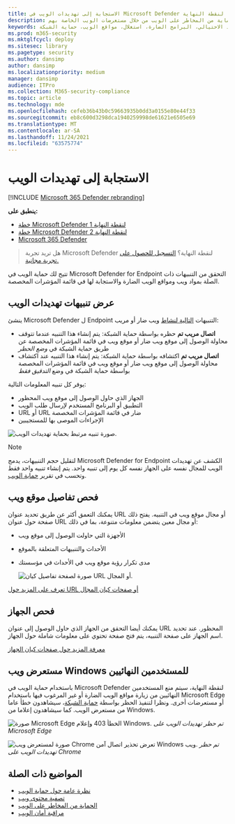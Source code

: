 ```yaml
---
title: الاستجابة إلى تهديدات الويب في Microsoft Defender لنقطة النهاية
description: الاستجابة للتنبيهات المتعلقة بمواد الويب الضارة وغير المرغوب فيها. فهم كيفية إعلام المستخدمين بالحماية من المخاطر على الويب من خلال مستعرضات الويب الخاصة بهم Windows الإعلامات
keywords: حماية الويب، الحماية من المخاطر على الويب، استعراض الويب، التنبيهات، الاستجابة، الأمان، التصيد الاحتيالي، البرامج الضارة، استغلال، مواقع الويب، حماية الشبكة، Edge، Internet Explorer، Chrome، Firefox، مستعرض ويب، الإعلامات، المستخدمون النهائيون، إعلامات Windows، صفحة الحظر،
ms.prod: m365-security
ms.mktglfcycl: deploy
ms.sitesec: library
ms.pagetype: security
ms.author: dansimp
author: dansimp
ms.localizationpriority: medium
manager: dansimp
audience: ITPro
ms.collection: M365-security-compliance
ms.topic: article
ms.technology: mde
ms.openlocfilehash: cefeb36b43b0c59663935b0dd3a0155e80e44f33
ms.sourcegitcommit: eb8c600d3298dca1940259998de61621e6505e69
ms.translationtype: MT
ms.contentlocale: ar-SA
ms.lasthandoff: 11/24/2021
ms.locfileid: "63575774"
---
```

# <a name="respond-to-web-threats"></a>الاستجابة إلى تهديدات الويب

[!INCLUDE [Microsoft 365 Defender rebranding](../../includes/microsoft-defender.md)]

**ينطبق على:**
- [خطة Microsoft Defender لنقطة النهاية 1](https://go.microsoft.com/fwlink/p/?linkid=2154037)
- [خطة Microsoft Defender لنقطة النهاية 2](https://go.microsoft.com/fwlink/p/?linkid=2154037)
- [Microsoft 365 Defender](https://go.microsoft.com/fwlink/?linkid=2118804)

> هل تريد تجربة Microsoft Defender لنقطة النهاية؟ [التسجيل للحصول على تجربة مجانية.](https://signup.microsoft.com/create-account/signup?products=7f379fee-c4f9-4278-b0a1-e4c8c2fcdf7e&ru=https://aka.ms/MDEp2OpenTrial?ocid=docs-wdatp-main-abovefoldlink&rtc=1)

تتيح لك حماية الويب في Microsoft Defender for Endpoint التحقق من التنبيهات ذات الصلة بمواد ويب ومواقع الويب الضارة والاستجابة لها في قائمة المؤشرات المخصصة.

## <a name="view-web-threat-alerts"></a>عرض تنبيهات تهديدات الويب

ينشئ Microsoft Defender ل Endpoint التنبيهات [التالية لنشاط](manage-alerts.md) ويب ضار أو مريب:

- **اتصال مريب تم** حظره بواسطة حماية الشبكة: يتم إنشاء هذا التنبيه عندما تتوقف محاولة الوصول إلى موقع ويب ضار أو موقع ويب في قائمة المؤشرات المخصصة عن  طريق حماية الشبكة في *وضع الحظر*
- **اتصال مريب تم** اكتشافه بواسطة حماية الشبكة: يتم إنشاء هذا التنبيه عند اكتشاف محاولة الوصول إلى موقع ويب ضار أو موقع ويب في قائمة المؤشرات المخصصة بواسطة حماية الشبكة في وضع *التدقيق فقط*

يوفر كل تنبيه المعلومات التالية:

- الجهاز الذي حاول الوصول إلى موقع ويب المحظور
- التطبيق أو البرنامج المستخدم لإرسال طلب الويب
- URL أو URL ضار في قائمة المؤشرات المخصصة
- الإجراءات الموصى بها للمستجيبين

![صورة تنبيه مرتبط بحماية تهديدات الويب.](images/wtp-alert.png)

> [!NOTE]
> لتقليل حجم التنبيهات، يدمج Microsoft Defender for Endpoint الكشف عن تهديدات الويب للمجال نفسه على الجهاز نفسه كل يوم إلى تنبيه واحد. يتم إنشاء تنبيه واحد فقط وتحسب في تقرير [حماية الويب](web-protection-monitoring.md).

## <a name="inspect-website-details"></a>فحص تفاصيل موقع ويب

يمكنك التعمق أكثر عن طريق تحديد عنوان URL أو مجال موقع ويب في التنبيه. يفتح ذلك صفحة حول عنوان URL أو مجال معين يتضمن معلومات متنوعة، بما في ذلك:

- الأجهزة التي حاولت الوصول إلى موقع ويب
- الأحداث والتنبيهات المتعلقة بالموقع
- مدى تكرار رؤية موقع ويب في الأحداث في مؤسستك

    ![صورة لصفحة تفاصيل كيان URL أو المجال.](images/wtp-website-details.png)

[تعرف على المزيد حول URL أو صفحات كيان المجال](investigate-domain.md)

## <a name="inspect-the-device"></a>فحص الجهاز

يمكنك أيضا التحقق من الجهاز الذي حاول الوصول إلى عنوان URL المحظور. عند تحديد اسم الجهاز على صفحة التنبيه، يتم فتح صفحة تحتوي على معلومات شاملة حول الجهاز.

[معرفة المزيد حول صفحات كيان الجهاز](investigate-machines.md)

## <a name="web-browser-and-windows-notifications-for-end-users"></a>مستعرض ويب Windows للمستخدمين النهائيين

باستخدام حماية الويب في Microsoft Defender لنقطة النهاية، سيتم منع المستخدمين النهائيين من زيارة مواقع الويب الضارة أو غير المرغوب فيها باستخدام Microsoft Edge أو مستعرضات أخرى. ونظرا لتنفيذ الحظر بواسطة [حماية الشبكة](network-protection.md)، سيشاهدون خطأ عاما من مستعرض الويب. كما سيشاهدون إعلاما من Windows.

![صورة Microsoft Edge الخطأ 403 وإعلام Windows.](images/wtp-browser-blocking-page.png)
 *تم حظر تهديدات الويب على Microsoft Edge*

![صورة لمستعرض ويب Chrome تعرض تحذير اتصال آمن Windows ويب.](images/wtp-chrome-browser-blocking-page.png)
 *تم حظر تهديدات الويب على Chrome*

## <a name="related-topics"></a>المواضيع ذات الصلة

- [نظرة عامة حول حماية الويب](web-protection-overview.md)
- [تصفية محتوى ويب](web-content-filtering.md)
- [الحماية من المخاطر على الويب](web-threat-protection.md)
- [مراقبة أمان الويب](web-protection-monitoring.md)
